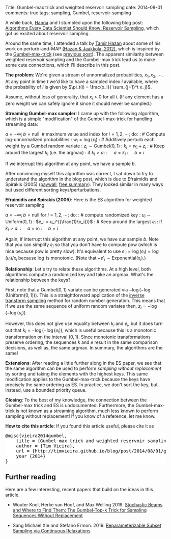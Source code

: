 Title: Gumbel-max trick and weighted reservoir sampling
date: 2014-08-01
comments: true
tags: sampling, Gumbel, reservoir-sampling

A while back, [Hanna](http://people.cs.umass.edu/~wallach/) and I stumbled upon
the following blog post:
[Algorithms Every Data Scientist Should Know: Reservoir Sampling](http://blog.cloudera.com/blog/2013/04/hadoop-stratified-randosampling-algorithm),
which got us excited about reservoir sampling.

Around the same time, I attended a talk by
[Tamir Hazan](http://cs.haifa.ac.il/~tamir/) about some of his work on
perturb-and-MAP
[(Hazan & Jaakkola, 2012)](http://cs.haifa.ac.il/~tamir/papers/mean-width-icml12.pdf),
which is inspired by the
[Gumbel-max-trick](https://hips.seas.harvard.edu/blog/2013/04/06/the-gumbel-max-trick-for-discrete-distributions/)
(see [previous post](/blog/post/2014/07/31/gumbel-max-trick/)). The apparent similarity between weighted reservoir sampling and the Gumbel-max trick lead us to make some cute connections, which I'll describe in this post.

**The problem**: We're given a stream of unnormalized probabilities, $x_1, x_2, \cdots$. At any point in time $t$ we'd like to have a sampled index $i$ available, where the probability of $i$ is given by $\pi_t(i) = \frac{x_i}{
\sum_{j=1}^t x_j}$.

Assume, without loss of generality, that $x_i > 0$ for all $i$. (If any element has a zero weight we can safely ignore it since it should never be sampled.)

**Streaming Gumbel-max sampler**: I came up with the following algorithm, which is a simple "modification" of the Gumbel-max-trick for handling streaming data:

$a = -\infty; b = \text{null}  \ \ \text{# maximum value and index}$
for $i=1,2,\cdots;$ do:
:  \# Compute log-unnormalized probabilities
:  $w_i = \log(x_i)$
:  \# Additively perturb each weight by a Gumbel random variate
:  $z_i \sim \text{Gumbel}(0,1)$
:  $k_i = w_i + z_i$
:  \# Keep around the largest $k_i$ (i.e. the argmax)
:  if $k_i > a$:
:  $\ \ \ \ a = k_i$
:  $\ \ \ \ b = i$

If we interrupt this algorithm at any point, we have a sample $b$.

After convincing myself this algorithm was correct, I sat down to try to
understand the algorithm in the blog post, which is due to Efraimidis and
Spirakis (2005) ([paywall](http://dl.acm.org/citation.cfm?id=1138834),
[free summary](http://utopia.duth.gr/~pefraimi/research/data/2007EncOfAlg.pdf)). They
looked similar in many ways but used different sorting keys/perturbations.

**Efraimidis and Spirakis (2005)**: Here is the ES algorithm for weighted
reservoir sampling

$a = -\infty; b = \text{null}$
for $i=1,2,\cdots;$ do:
:  \# compute randomized key
:  $u_i \sim \text{Uniform}(0,1)$
:  $e_i = u_i^{(\frac{1}{x_i})}$
:  \# Keep around the largest $e_i$
:  if $k_i > a$:
:  $\ \ \ \ a = k_i$
:  $\ \ \ \ b = i$

Again, if interrupt this algorithm at any point, we have our sample $b$. Note
that you can simplify $e_i$ so that you don't have to compute pow (which is nice
because pow is pretty slow). It's equivalent to use $e'_i = \log(e_i) =
\log(u_i)/x_i$ because $\log$ is monotonic. (Note that $-e'_i \sim
\textrm{Exponential}(x_i)$.)

<!--
I find this version of the algorithm more intuitive, since it's well-known that
$\left(\underset{{i=1 \ldots t}}{\min} \textrm{Exponential}(x_i) \right) =
\textrm{Exponential}\left(\sum_{i=1}^t x_i \right)$. This version makes it clear
that minimizing is actually summing. However, we want the argmin, which is
distributed according to $\pi_t$.
-->

**Relationship**: Let's try to relate these algorithms. At a high level, both
algorithms compute a randomized key and take an argmax. What's the relationship
between the keys?

First, note that a $\text{Gumbel}(0,1)$ variate can be generated via
$-\log(-\log(\text{Uniform}(0,1)))$. This is a straightforward application of
the
[inverse transform sampling](http://en.wikipedia.org/wiki/Inverse_transform_sampling)
method for random number generation. This means that if we use the same sequence
of uniform random variates then, $z_i = -\log(-\log(u_i))$.

However, this does not give use equality between $k_i$ and $e_i$, but it does
turn out that $k_i = -\log(-\log(e_i))$, which is useful because this is a
monotonic transformation on the interval $(0,1)$. Since monotonic
transformations preserve ordering, the sequences $k$ and $e$ result in the same
comparison decisions, as well as, the same argmax. In summary, the algorithms
are the same!

**Extensions**: After reading a little further along in the ES paper, we see
that the same algorithm can be used to perform *sampling without replacement* by
sorting and taking the elements with the highest keys. This same modification applies to the Gumbel-max-trick because the keys have precisely the same ordering as ES. In practice, we don't sort the key, but instead, use a bounded priority queue.

**Closing**: To the best of my knowledge, the connection between the
Gumbel-max trick and ES is undocumented. Furthermore, the Gumbel-max-trick is not known as a streaming algorithm, much less known to perform sampling without replacement! If you know of a reference, let me know.


**How to cite this article**: If you found this article useful, please cite it as

<pre style="background-color: white; color: black; border: #333;">
@misc{vieira2014gumbel,
    title = {Gumbel-max trick and weighted reservoir sampling},
    author = {Tim Vieira},
    url = {http://timvieira.github.io/blog/post/2014/08/01/gumbel-max-trick-and-weighted-reservoir-sampling/},
    year {2014}
}
</pre>

## Further reading

Here are a few interesting, recent papers that build on the ideas in this article.

- Wouter Kool, Herke van Hoof, and Max Welling 2019.
[Stochastic Beams and Where to Find Them: The Gumbel-Top-k Trick for Sampling Sequences Without Replacement](https://arxiv.org/abs/1903.06059)

- Sang Michael Xie and Stefano Ermon. 2019. [Reparameterizable Subset Sampling via Continuous Relaxations](https://arxiv.org/abs/1901.10517)
